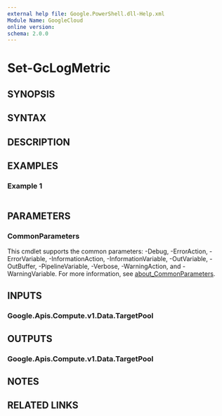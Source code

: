 ```yaml
---
external help file: Google.PowerShell.dll-Help.xml
Module Name: GoogleCloud
online version:
schema: 2.0.0
---
```


# Set-GcLogMetric

## SYNOPSIS


## SYNTAX

## DESCRIPTION


## EXAMPLES

### Example 1
```powershell

```



## PARAMETERS

### CommonParameters
This cmdlet supports the common parameters: -Debug, -ErrorAction, -ErrorVariable, -InformationAction, -InformationVariable, -OutVariable, -OutBuffer, -PipelineVariable, -Verbose, -WarningAction, and -WarningVariable. For more information, see [about_CommonParameters](http://go.microsoft.com/fwlink/?LinkID=113216).

## INPUTS

### Google.Apis.Compute.v1.Data.TargetPool

## OUTPUTS

### Google.Apis.Compute.v1.Data.TargetPool

## NOTES

## RELATED LINKS
